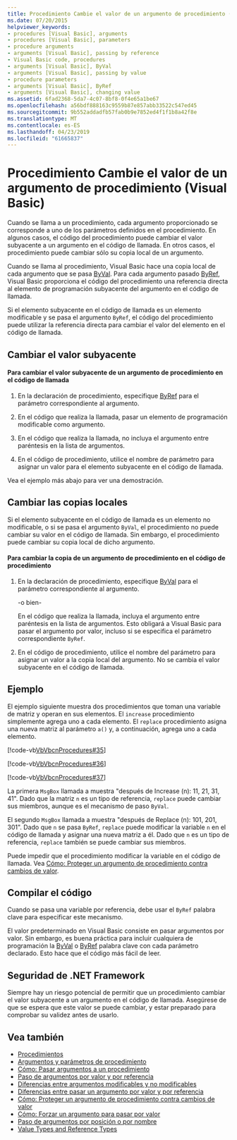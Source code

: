 ```yaml
---
title: Procedimiento Cambie el valor de un argumento de procedimiento (Visual Basic)
ms.date: 07/20/2015
helpviewer_keywords:
- procedures [Visual Basic], arguments
- procedures [Visual Basic], parameters
- procedure arguments
- arguments [Visual Basic], passing by reference
- Visual Basic code, procedures
- arguments [Visual Basic], ByVal
- arguments [Visual Basic], passing by value
- procedure parameters
- arguments [Visual Basic], ByRef
- arguments [Visual Basic], changing value
ms.assetid: 6fad2368-5da7-4c07-8bf8-0f4e65a1be67
ms.openlocfilehash: a56bdf888163c9559b87e857abb33522c547ed45
ms.sourcegitcommit: 9b552addadfb57fab0b9e7852ed4f1f1b8a42f8e
ms.translationtype: MT
ms.contentlocale: es-ES
ms.lasthandoff: 04/23/2019
ms.locfileid: "61665837"
---
```

# <a name="how-to-change-the-value-of-a-procedure-argument-visual-basic"></a>Procedimiento Cambie el valor de un argumento de procedimiento (Visual Basic)
Cuando se llama a un procedimiento, cada argumento proporcionado se corresponde a uno de los parámetros definidos en el procedimiento. En algunos casos, el código del procedimiento puede cambiar el valor subyacente a un argumento en el código de llamada. En otros casos, el procedimiento puede cambiar sólo su copia local de un argumento.  
  
 Cuando se llama al procedimiento, Visual Basic hace una copia local de cada argumento que se pasa [ByVal](../../../../visual-basic/language-reference/modifiers/byval.md). Para cada argumento pasado [ByRef](../../../../visual-basic/language-reference/modifiers/byref.md), Visual Basic proporciona el código del procedimiento una referencia directa al elemento de programación subyacente del argumento en el código de llamada.  
  
 Si el elemento subyacente en el código de llamada es un elemento modificable y se pasa el argumento `ByRef`, el código del procedimiento puede utilizar la referencia directa para cambiar el valor del elemento en el código de llamada.  
  
## <a name="changing-the-underlying-value"></a>Cambiar el valor subyacente  
  
#### <a name="to-change-the-underlying-value-of-a-procedure-argument-in-the-calling-code"></a>Para cambiar el valor subyacente de un argumento de procedimiento en el código de llamada  
  
1. En la declaración de procedimiento, especifique [ByRef](../../../../visual-basic/language-reference/modifiers/byref.md) para el parámetro correspondiente al argumento.  
  
2. En el código que realiza la llamada, pasar un elemento de programación modificable como argumento.  
  
3. En el código que realiza la llamada, no incluya el argumento entre paréntesis en la lista de argumentos.  
  
4. En el código de procedimiento, utilice el nombre de parámetro para asignar un valor para el elemento subyacente en el código de llamada.  
  
 Vea el ejemplo más abajo para ver una demostración.  
  
## <a name="changing-local-copies"></a>Cambiar las copias locales  
 Si el elemento subyacente en el código de llamada es un elemento no modificable, o si se pasa el argumento `ByVal`, el procedimiento no puede cambiar su valor en el código de llamada. Sin embargo, el procedimiento puede cambiar su copia local de dicho argumento.  
  
#### <a name="to-change-the-copy-of-a-procedure-argument-in-the-procedure-code"></a>Para cambiar la copia de un argumento de procedimiento en el código de procedimiento  
  
1. En la declaración de procedimiento, especifique [ByVal](../../../../visual-basic/language-reference/modifiers/byval.md) para el parámetro correspondiente al argumento.  
  
     -o bien-  
  
     En el código que realiza la llamada, incluya el argumento entre paréntesis en la lista de argumentos. Esto obligará a Visual Basic para pasar el argumento por valor, incluso si se especifica el parámetro correspondiente `ByRef`.  
  
2. En el código de procedimiento, utilice el nombre del parámetro para asignar un valor a la copia local del argumento. No se cambia el valor subyacente en el código de llamada.  
  
## <a name="example"></a>Ejemplo  
 El ejemplo siguiente muestra dos procedimientos que toman una variable de matriz y operan en sus elementos. El `increase` procedimiento simplemente agrega uno a cada elemento. El `replace` procedimiento asigna una nueva matriz al parámetro `a()` y, a continuación, agrega uno a cada elemento.  
  
 [!code-vb[VbVbcnProcedures#35](~/samples/snippets/visualbasic/VS_Snippets_VBCSharp/VbVbcnProcedures/VB/Class1.vb#35)]  
  
 [!code-vb[VbVbcnProcedures#36](~/samples/snippets/visualbasic/VS_Snippets_VBCSharp/VbVbcnProcedures/VB/Class1.vb#36)]  
  
 [!code-vb[VbVbcnProcedures#37](~/samples/snippets/visualbasic/VS_Snippets_VBCSharp/VbVbcnProcedures/VB/Class1.vb#37)]  
  
 La primera `MsgBox` llamada a muestra "después de Increase (n): 11, 21, 31, 41". Dado que la matriz `n` es un tipo de referencia, `replace` puede cambiar sus miembros, aunque es el mecanismo de paso `ByVal`.  
  
 El segundo `MsgBox` llamada a muestra "después de Replace (n): 101, 201, 301". Dado que `n` se pasa `ByRef`, `replace` puede modificar la variable `n` en el código de llamada y asignar una nueva matriz a él. Dado que `n` es un tipo de referencia, `replace` también se puede cambiar sus miembros.  
  
 Puede impedir que el procedimiento modificar la variable en el código de llamada. Vea [Cómo: Proteger un argumento de procedimiento contra cambios de valor](./how-to-protect-a-procedure-argument-against-value-changes.md).  
  
## <a name="compiling-the-code"></a>Compilar el código  
 Cuando se pasa una variable por referencia, debe usar el `ByRef` palabra clave para especificar este mecanismo.  
  
 El valor predeterminado en Visual Basic consiste en pasar argumentos por valor. Sin embargo, es buena práctica para incluir cualquiera de programación la [ByVal](../../../../visual-basic/language-reference/modifiers/byval.md) o [ByRef](../../../../visual-basic/language-reference/modifiers/byref.md) palabra clave con cada parámetro declarado. Esto hace que el código más fácil de leer.  
  
## <a name="net-framework-security"></a>Seguridad de .NET Framework  
 Siempre hay un riesgo potencial de permitir que un procedimiento cambiar el valor subyacente a un argumento en el código de llamada. Asegúrese de que se espera que este valor se puede cambiar, y estar preparado para comprobar su validez antes de usarlo.  
  
## <a name="see-also"></a>Vea también

- [Procedimientos](./index.md)
- [Argumentos y parámetros de procedimiento](./procedure-parameters-and-arguments.md)
- [Cómo: Pasar argumentos a un procedimiento](./how-to-pass-arguments-to-a-procedure.md)
- [Paso de argumentos por valor y por referencia](./passing-arguments-by-value-and-by-reference.md)
- [Diferencias entre argumentos modificables y no modificables](./differences-between-modifiable-and-nonmodifiable-arguments.md)
- [Diferencias entre pasar un argumento por valor y por referencia](./differences-between-passing-an-argument-by-value-and-by-reference.md)
- [Cómo: Proteger un argumento de procedimiento contra cambios de valor](./how-to-protect-a-procedure-argument-against-value-changes.md)
- [Cómo: Forzar un argumento para pasar por valor](./how-to-force-an-argument-to-be-passed-by-value.md)
- [Paso de argumentos por posición o por nombre](./passing-arguments-by-position-and-by-name.md)
- [Value Types and Reference Types](../../../../visual-basic/programming-guide/language-features/data-types/value-types-and-reference-types.md)
